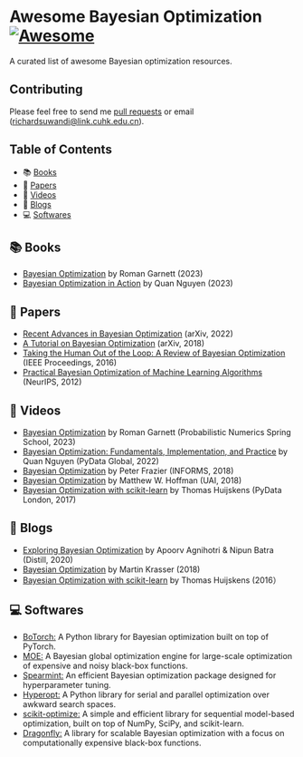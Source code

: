 # Awesome Bayesian Optimization [![Awesome](https://cdn.rawgit.com/sindresorhus/awesome/d7305f38d29fed78fa85652e3a63e154dd8e8829/media/badge.svg)](https://github.com/sindresorhus/awesome)
A curated list of awesome Bayesian optimization resources.

## Contributing
Please feel free to send me [pull requests](https://github.com/richardcsuwandi/awesome-bo/pulls) or email (richardsuwandi@link.cuhk.edu.cn).

## Table of Contents
 - 📚 [Books](#books)
 - 📄 [Papers](#papers)
 - 🎥 [Videos](#videos)
 - 📝 [Blogs](#blogs)
 - 💻 [Softwares](#softwares)

## 📚 Books
- [Bayesian Optimization](https://bayesoptbook.com/) by Roman Garnett (2023)
- [Bayesian Optimization in Action](https://www.manning.com/books/bayesian-optimization-in-action) by Quan Nguyen (2023)

## 📄 Papers
- [Recent Advances in Bayesian Optimization](https://arxiv.org/abs/2206.03301) (arXiv, 2022)
- [A Tutorial on Bayesian Optimization](https://arxiv.org/abs/1807.02811) (arXiv, 2018)
- [Taking the Human Out of the Loop: A Review of Bayesian Optimization](https://ieeexplore.ieee.org/document/7352306/) (IEEE Proceedings, 2016)
- [Practical Bayesian Optimization of Machine Learning Algorithms](https://papers.nips.cc/paper_files/paper/2012/hash/05311655a15b75fab86956663e1819cd-Abstract.html) (NeurIPS, 2012)

## 🎥 Videos
- [Bayesian Optimization](https://www.youtube.com/watch?v=wZODGJzKmD0) by Roman Garnett (Probabilistic Numerics Spring School, 2023)
- [Bayesian Optimization: Fundamentals, Implementation, and Practice](https://youtu.be/ImXOdgEgaTM?si=EsH6FO-Hzw6A3nra) by Quan Nguyen (PyData Global, 2022)
- [Bayesian Optimization](https://www.youtube.com/watch?v=c4KKvyWW_Xk) by Peter Frazier (INFORMS, 2018)
- [Bayesian Optimization](https://www.youtube.com/watch?v=C5nqEHpdyoE&list=PLwUqqMt5en7e9W1H7t2wbfmyqKpxXu_jG&index=6) by Matthew W. Hoffman (UAI, 2018)
- [Bayesian Optimization with scikit-learn](https://www.youtube.com/watch?v=jtRPxRnOXnk&list=PLwUqqMt5en7e9W1H7t2wbfmyqKpxXu_jG&index=8) by Thomas Huijskens (PyData London, 2017)

## 📝 Blogs
- [Exploring Bayesian Optimization](https://distill.pub/2020/bayesian-optimization/) by Apoorv Agnihotri & Nipun Batra (Distill, 2020)
- [Bayesian Optimization](http://krasserm.github.io/2018/03/21/bayesian-optimization/) by Martin Krasser (2018)
- [Bayesian Optimization with scikit-learn](https://thuijskens.github.io/2016/12/29/bayesian-optimisation/) by Thomas Huijskens (2016）

## 💻 Softwares
- [BoTorch:](https://botorch.org/) A Python library for Bayesian optimization built on top of PyTorch.
- [MOE:](https://github.com/Yelp/MOE) A Bayesian global optimization engine for large-scale optimization of expensive and noisy black-box functions.
- [Spearmint:](https://github.com/HIPS/Spearmint) An efficient Bayesian optimization package designed for hyperparameter tuning.
- [Hyperopt:](https://hyperopt.github.io/hyperopt/) A Python library for serial and parallel optimization over awkward search spaces.
- [scikit-optimize:](https://scikit-optimize.github.io/stable/) A simple and efficient library for sequential model-based optimization, built on top of NumPy, SciPy, and scikit-learn.
- [Dragonfly:](https://github.com/dragonfly/dragonfly) A library for scalable Bayesian optimization with a focus on computationally expensive black-box functions.
